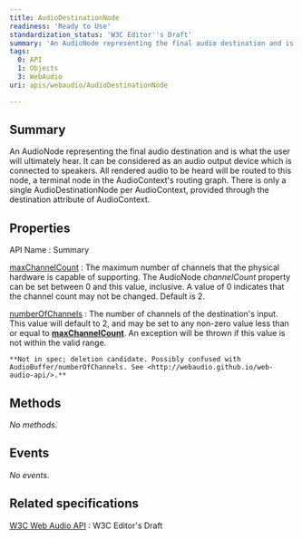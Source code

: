 ```yaml
---
title: AudioDestinationNode
readiness: 'Ready to Use'
standardization_status: 'W3C Editor''s Draft'
summary: 'An AudioNode representing the final audio destination and is what the user will ultimately hear. It can be considered as an audio output device which is connected to speakers. All rendered audio to be heard will be routed to this node, a terminal node in the AudioContext''s routing graph. There is only a single AudioDestinationNode per AudioContext, provided through the destination attribute of AudioContext.'
tags:
  0: API
  1: Objects
  3: WebAudio
uri: apis/webaudio/AudioDestinationNode

---
```

## <span>Summary</span>

An AudioNode representing the final audio destination and is what the user will ultimately hear. It can be considered as an audio output device which is connected to speakers. All rendered audio to be heard will be routed to this node, a terminal node in the AudioContext's routing graph. There is only a single AudioDestinationNode per AudioContext, provided through the destination attribute of AudioContext.

## <span>Properties</span>

API Name
:   Summary

[maxChannelCount](/apis/webaudio/AudioDestinationNode/maxChannelCount)
:   The maximum number of channels that the physical hardware is capable of supporting. The AudioNode *channelCount* property can be set between 0 and this value, inclusive. A value of 0 indicates that the channel count may not be changed. Default is 2.

[numberOfChannels](/apis/webaudio/AudioDestinationNode/numberOfChannels)
:   The number of channels of the destination's input. This value will default to 2, and may be set to any non-zero value less than or equal to [**maxChannelCount**](/apis/webaudio/AudioDestinationNode/maxChannelCount). An exception will be thrown if this value is not within the valid range.

    **Not in spec; deletion candidate. Possibly confused with AudioBuffer/numberOfChannels. See <http://webaudio.github.io/web-audio-api/>.**

## <span>Methods</span>

*No methods.*

## <span>Events</span>

*No events.*

## <span>Related specifications</span>

[W3C Web Audio API](http://webaudio.github.io/web-audio-api/)
:   W3C Editor's Draft
